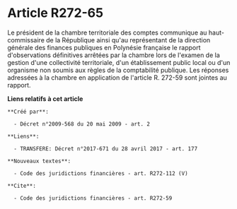 # Article R272-65

Le président de la chambre territoriale des comptes communique au haut-commissaire de la République ainsi qu'au représentant
de la direction générale des finances publiques en Polynésie française le rapport d'observations définitives arrêtées par la
chambre lors de l'examen de la gestion d'une collectivité territoriale, d'un établissement public local ou d'un organisme non
soumis aux règles de la comptabilité publique. Les réponses adressées à la chambre en application de l'article R. 272-59 sont
jointes au rapport.

**Liens relatifs à cet article**

	**Créé par**:

	  - Décret n°2009-568 du 20 mai 2009 - art. 2

	**Liens**:

	  - TRANSFERE: Décret n°2017-671 du 28 avril 2017 - art. 177

	**Nouveaux textes**:

	  - Code des juridictions financières - art. R272-112 (V)

	**Cite**:

	  - Code des juridictions financières - art. R272-59
